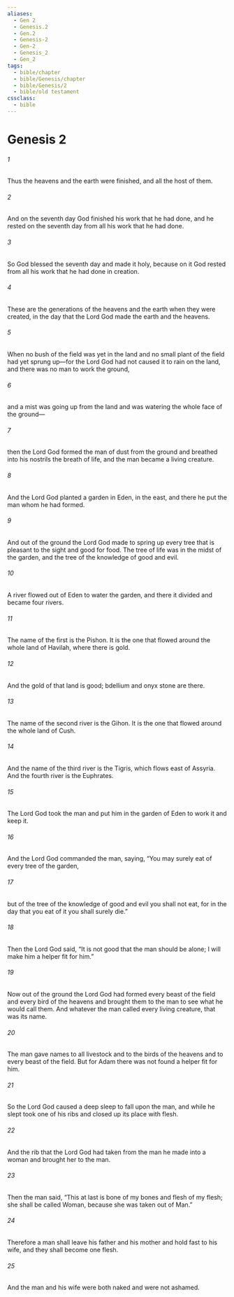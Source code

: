 ```yaml
---
aliases:
  - Gen 2
  - Genesis.2
  - Gen.2
  - Genesis-2
  - Gen-2
  - Genesis_2
  - Gen_2
tags:
  - bible/chapter
  - bible/Genesis/chapter
  - bible/Genesis/2
  - bible/old testament
cssclass:
  - bible
---
```


# Genesis 2

###### 1
Thus the heavens and the earth were finished, and all the host of them.
###### 2
And on the seventh day God finished his work that he had done, and he rested on the seventh day from all his work that he had done.
###### 3
So God blessed the seventh day and made it holy, because on it God rested from all his work that he had done in creation.
###### 4
These are the generations of the heavens and the earth when they were created, in the day that the Lord God made the earth and the heavens.
###### 5
When no bush of the field was yet in the land and no small plant of the field had yet sprung up—for the Lord God had not caused it to rain on the land, and there was no man to work the ground,
###### 6
and a mist was going up from the land and was watering the whole face of the ground—
###### 7
then the Lord God formed the man of dust from the ground and breathed into his nostrils the breath of life, and the man became a living creature.
###### 8
And the Lord God planted a garden in Eden, in the east, and there he put the man whom he had formed.
###### 9
And out of the ground the Lord God made to spring up every tree that is pleasant to the sight and good for food. The tree of life was in the midst of the garden, and the tree of the knowledge of good and evil.
###### 10
A river flowed out of Eden to water the garden, and there it divided and became four rivers.
###### 11
The name of the first is the Pishon. It is the one that flowed around the whole land of Havilah, where there is gold.
###### 12
And the gold of that land is good; bdellium and onyx stone are there.
###### 13
The name of the second river is the Gihon. It is the one that flowed around the whole land of Cush.
###### 14
And the name of the third river is the Tigris, which flows east of Assyria. And the fourth river is the Euphrates.
###### 15
The Lord God took the man and put him in the garden of Eden to work it and keep it.
###### 16
And the Lord God commanded the man, saying, “You may surely eat of every tree of the garden,
###### 17
but of the tree of the knowledge of good and evil you shall not eat, for in the day that you eat of it you shall surely die.”
###### 18
Then the Lord God said, “It is not good that the man should be alone; I will make him a helper fit for him.”
###### 19
Now out of the ground the Lord God had formed every beast of the field and every bird of the heavens and brought them to the man to see what he would call them. And whatever the man called every living creature, that was its name.
###### 20
The man gave names to all livestock and to the birds of the heavens and to every beast of the field. But for Adam there was not found a helper fit for him.
###### 21
So the Lord God caused a deep sleep to fall upon the man, and while he slept took one of his ribs and closed up its place with flesh.
###### 22
And the rib that the Lord God had taken from the man he made into a woman and brought her to the man.
###### 23
Then the man said, “This at last is bone of my bones and flesh of my flesh; she shall be called Woman, because she was taken out of Man.”
###### 24
Therefore a man shall leave his father and his mother and hold fast to his wife, and they shall become one flesh.
###### 25
And the man and his wife were both naked and were not ashamed.


